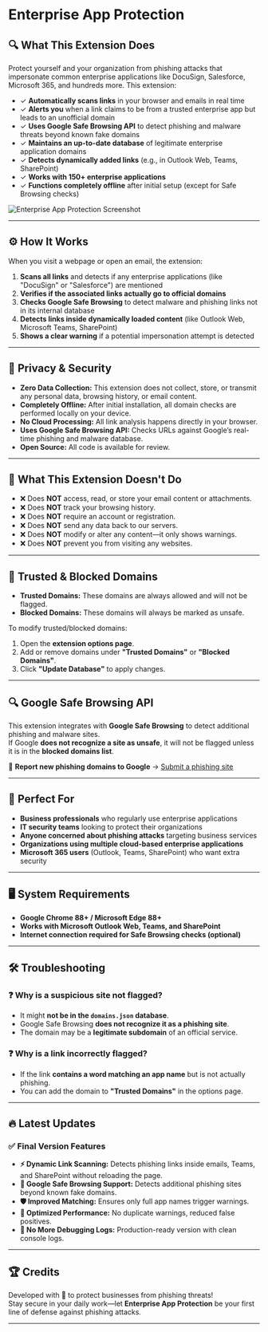 # Enterprise App Protection

## 🔍 What This Extension Does

Protect yourself and your organization from phishing attacks that impersonate common enterprise applications like DocuSign, Salesforce, Microsoft 365, and hundreds more. This extension:

- ✓ **Automatically scans links** in your browser and emails in real time
- ✓ **Alerts you** when a link claims to be from a trusted enterprise app but leads to an unofficial domain
- ✓ **Uses Google Safe Browsing API** to detect phishing and malware threats beyond known fake domains
- ✓ **Maintains an up-to-date database** of legitimate enterprise application domains
- ✓ **Detects dynamically added links** (e.g., in Outlook Web, Teams, SharePoint)
- ✓ **Works with 150+ enterprise applications**
- ✓ **Functions completely offline** after initial setup (except for Safe Browsing checks)

![Enterprise App Protection Screenshot](https://raw.githubusercontent.com/rrpbergsma/repository/main/EnterpriseAppProtection.png)

---

## ⚙️ How It Works

When you visit a webpage or open an email, the extension:
1. **Scans all links** and detects if any enterprise applications (like "DocuSign" or "Salesforce") are mentioned
2. **Verifies if the associated links actually go to official domains**
3. **Checks Google Safe Browsing** to detect malware and phishing links not in its internal database
4. **Detects links inside dynamically loaded content** (like Outlook Web, Microsoft Teams, SharePoint)
5. **Shows a clear warning** if a potential impersonation attempt is detected

---

## 🔐 Privacy & Security

- **Zero Data Collection:** This extension does not collect, store, or transmit any personal data, browsing history, or email content.
- **Completely Offline:** After initial installation, all domain checks are performed locally on your device.
- **No Cloud Processing:** All link analysis happens directly in your browser.
- **Uses Google Safe Browsing API:** Checks URLs against Google’s real-time phishing and malware database.
- **Open Source:** All code is available for review.

---

## 🚫 What This Extension Doesn't Do

- ❌ Does **NOT** access, read, or store your email content or attachments.
- ❌ Does **NOT** track your browsing history.
- ❌ Does **NOT** require an account or registration.
- ❌ Does **NOT** send any data back to our servers.
- ❌ Does **NOT** modify or alter any content—it only shows warnings.
- ❌ Does **NOT** prevent you from visiting any websites.

---

## 🔹 Trusted & Blocked Domains

- **Trusted Domains:** These domains are always allowed and will not be flagged.
- **Blocked Domains:** These domains will always be marked as unsafe.

To modify trusted/blocked domains:
1. Open the **extension options page**.
2. Add or remove domains under **"Trusted Domains"** or **"Blocked Domains"**.
3. Click **"Update Database"** to apply changes.

---

## 🔍 Google Safe Browsing API

This extension integrates with **Google Safe Browsing** to detect additional phishing and malware sites.  
If Google **does not recognize a site as unsafe**, it will not be flagged unless it is in the **blocked domains list**.

🔹 **Report new phishing domains to Google** → [Submit a phishing site](https://safebrowsing.google.com/safebrowsing/report_phish/)

---

## 👥 Perfect For

- **Business professionals** who regularly use enterprise applications
- **IT security teams** looking to protect their organizations
- **Anyone concerned about phishing attacks** targeting business services
- **Organizations using multiple cloud-based enterprise applications**
- **Microsoft 365 users** (Outlook, Teams, SharePoint) who want extra security

---

## 🖥️ System Requirements

- **Google Chrome 88+ / Microsoft Edge 88+**
- **Works with Microsoft Outlook Web, Teams, and SharePoint**
- **Internet connection required for Safe Browsing checks (optional)**

---

## 🛠️ Troubleshooting

### **❓ Why is a suspicious site not flagged?**
- It might **not be in the `domains.json` database**.
- Google Safe Browsing **does not recognize it as a phishing site**.
- The domain may be a **legitimate subdomain** of an official service.

### **❓ Why is a link incorrectly flagged?**
- If the link **contains a word matching an app name** but is not actually phishing.
- You can add the domain to **"Trusted Domains"** in the options page.

---

## 🔥 Latest Updates
### ✅ **Final Version Features**
- **⚡ Dynamic Link Scanning:** Detects phishing links inside emails, Teams, and SharePoint without reloading the page.
- **🎯 Google Safe Browsing Support:** Detects additional phishing sites beyond known fake domains.
- **🛡️ Improved Matching:** Ensures only full app names trigger warnings.
- **🚀 Optimized Performance:** No duplicate warnings, reduced false positives.
- **📡 No More Debugging Logs:** Production-ready version with clean console logs.

---

## 🏆 Credits

Developed with 💙 to protect businesses from phishing threats!  
Stay secure in your daily work—let **Enterprise App Protection** be your first line of defense against phishing attacks.

---